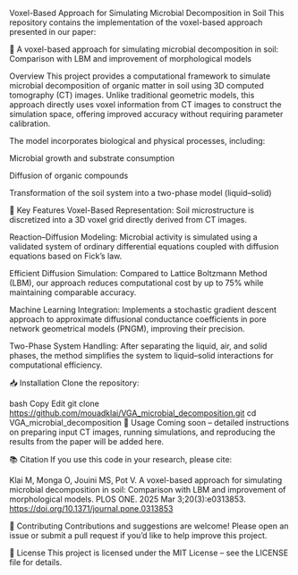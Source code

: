 Voxel-Based Approach for Simulating Microbial Decomposition in Soil
This repository contains the implementation of the voxel-based approach presented in our paper:

📄 A voxel-based approach for simulating microbial decomposition in soil: Comparison with LBM and improvement of morphological models

Overview
This project provides a computational framework to simulate microbial decomposition of organic matter in soil using 3D computed tomography (CT) images. Unlike traditional geometric models, this approach directly uses voxel information from CT images to construct the simulation space, offering improved accuracy without requiring parameter calibration.

The model incorporates biological and physical processes, including:

Microbial growth and substrate consumption

Diffusion of organic compounds

Transformation of the soil system into a two-phase model (liquid–solid)

🔑 Key Features
Voxel-Based Representation: Soil microstructure is discretized into a 3D voxel grid directly derived from CT images.

Reaction–Diffusion Modeling: Microbial activity is simulated using a validated system of ordinary differential equations coupled with diffusion equations based on Fick’s law.

Efficient Diffusion Simulation: Compared to Lattice Boltzmann Method (LBM), our approach reduces computational cost by up to 75% while maintaining comparable accuracy.

Machine Learning Integration: Implements a stochastic gradient descent approach to approximate diffusional conductance coefficients in pore network geometrical models (PNGM), improving their precision.

Two-Phase System Handling: After separating the liquid, air, and solid phases, the method simplifies the system to liquid–solid interactions for computational efficiency.

📥 Installation
Clone the repository:

bash
Copy
Edit
git clone https://github.com/mouadklai/VGA_microbial_decomposition.git
cd VGA_microbial_decomposition
🚀 Usage
Coming soon – detailed instructions on preparing input CT images, running simulations, and reproducing the results from the paper will be added here.

📚 Citation
If you use this code in your research, please cite:

Klai M, Monga O, Jouini MS, Pot V.
A voxel-based approach for simulating microbial decomposition in soil: Comparison with LBM and improvement of morphological models.
PLOS ONE. 2025 Mar 3;20(3):e0313853.
https://doi.org/10.1371/journal.pone.0313853

🤝 Contributing
Contributions and suggestions are welcome! Please open an issue or submit a pull request if you’d like to help improve this project.

📜 License
This project is licensed under the MIT License – see the LICENSE file for details.
